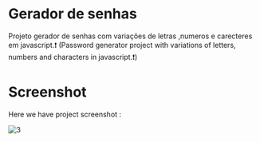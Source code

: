 # Gerador de senhas

Projeto gerador de senhas com variações de letras ,numeros e carecteres em javascript.❗️
(Password generator project with variations of letters, numbers and characters in javascript.❗️)

# Screenshot
Here we have project screenshot :

![3](https://github.com/ThalesHenriq/Projetos_html_css_js/assets/125931825/a4bb21f1-276e-4827-afd5-97b96ebe4704)
